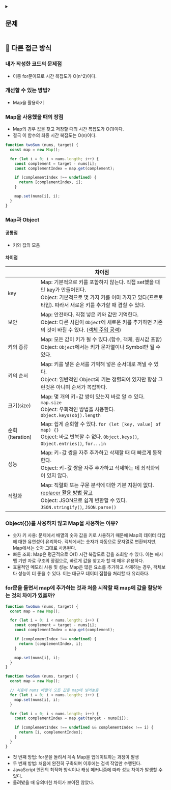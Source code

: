 <details>
  <summary><h2>문제</h2></summary>
  
  <h2><a href="https://leetcode.com/problems/two-sum">1. Two Sum</a></h2>
  <h3>Easy</h3>
  <hr>
  <p>Given an array of integers <code>nums</code>&nbsp;and an integer <code>target</code>, return <em>indices of the two numbers such that they add up to <code>target</code></em>.</p>

  <p>You may assume that each input would have <strong><em>exactly</em> one solution</strong>, and you may not use the <em>same</em> element twice.</p>

  <p>You can return the answer in any order.</p>

  <p>&nbsp;</p>
  <p><strong class="example">Example 1:</strong></p>

  <pre>
    <strong>Input:</strong> nums = [2,7,11,15], target = 9
    <strong>Output:</strong> [0,1]
    <strong>Explanation:</strong> Because nums[0] + nums[1] == 9, we return [0, 1].
  </pre>

  <p><strong class="example">Example 2:</strong></p>

  <pre>
    <strong>Input:</strong> nums = [3,2,4], target = 6
    <strong>Output:</strong> [1,2]
  </pre>

  <p><strong class="example">Example 3:</strong></p>

  <pre>
    <strong>Input:</strong> nums = [3,3], target = 6
    <strong>Output:</strong> [0,1]
  </pre>

  <p>&nbsp;</p>
  <p><strong>Constraints:</strong></p>

  <ul>
    <li><code>2 &lt;= nums.length &lt;= 10<sup>4</sup></code></li>
    <li><code>-10<sup>9</sup> &lt;= nums[i] &lt;= 10<sup>9</sup></code></li>
    <li><code>-10<sup>9</sup> &lt;= target &lt;= 10<sup>9</sup></code></li>
    <li><strong>Only one valid answer exists.</strong></li>
  </ul>

  <p>&nbsp;</p>
  <strong>Follow-up:&nbsp;</strong>Can you come up with an algorithm that is less than <code>O(n<sup>2</sup>)</code>
<font face="monospace">&nbsp;</font>time complexity?  
</details>


## 🧐 다른 접근 방식

### 내가 작성한 코드의 문제점
- 이중 for문이므로 시간 복잡도가 O(n^2)이다.

### 개선할 수 있는 방법?
- Map을 활용하기

### Map을 사용했을 때의 장점
- Map의 경우 값을 찾고 저장할 때의 시간 복잡도가 O(1)이다.
- 결국 이 함수의 최종 시간 복잡도는 O(n)이다.
```js
function twoSum (nums, target) {
  const map = new Map();

  for (let i = 0; i < nums.length; i++) {
    const complement = target - nums[i];
    const complementIndex = map.get(complement);

    if (complementIndex !== undefined) {
      return [complementIndex, i];
    }

    map.set(nums[i], i);
  }
}
```

### Map과 Object

#### 공통점

- 키와 값의 모음

#### 차이점

|   |차이점|
|---|---|
|key|Map: 기본적으로 키를 포함하지 않는다. 직접 set했을 때만 key가 만들어진다.<br />Object: 기본적으로 몇 가지 키를 이미 가지고 있다(프로토 타입). 따라서 새로운 키를 추가할 때 겹칠 수 있다.|
|보안|Map: 안전하다. 직접 넣은 키와 값만 기억한다.<br />Object: 다른 사람이 `Object`에 새로운 키를 추가하면 기존의 것이 바뀔 수 있다. ([객체 주입 공격](https://github.com/eslint-community/eslint-plugin-security/blob/main/docs/the-dangers-of-square-bracket-notation.md))|
|키의 종류|Map: 모든 값이 키가 될 수 있다.(함수, 객체, 원시값 포함)<br />Object: `Object`에서는 키가 문자열이나 Symbol만 될 수 있다.|
|키의 순서|Map: 키를 넣은 순서를 기억해 넣은 순서대로 꺼낼 수 있다.<br />Object: 일반적인 Object의 키는 정렬되어 있지만 항상 그런것은 아니며 순서가 복잡하다.|
|크기(size)|Map: 몇 개의 키-값 쌍이 있는지 바로 알 수 있다. `map.size`<br />Object: 우회적인 방법을 사용한다. `Object.keys(obj).length`|
|순회 (Iteration)|Map: 쉽게 순회할 수 있다. `for (let [key, value] of map) {}`<br />Object: 바로 반복할 수 없다. `Object.keys()`, `Object.entries()`, `for...in`|
|성능|Map: 키-값 쌍을 자주 추가하고 삭제할 때 더 빠르게 동작한다.<br />Object: 키-값 쌍을 자주 추가하고 삭제하는 데 최적화되어 있지 않다.|
|직렬화|Map: 직렬화 또는 구문 분석에 대한 기본 지원이 없다. [replacer 활용 방법 참고](https://stackoverflow.com/questions/29085197/how-do-you-json-stringify-an-es6-map)<br />Object: JSON으로 쉽게 변환할 수 있다. `JSON.stringify()`, `JSON.parse()`|

### Object({})를 사용하지 않고 Map을 사용하는 이유?
- 숫자 키 사용: 문제에서 배열의 숫자 값을 키로 사용하기 때문에 Map의 데이터 타입에 대한 유연성이 유리하다. 객체에서는 숫자가 자동으로 문자열로 변환되지만, Map에서는 숫자 그대로 사용된다.
- 빠른 조회: Map은 평균적으로 O(1) 시간 복잡도로 값을 조회할 수 있다. 이는 해시맵 기반 자료 구조의 장점으로, 빠르게 값을 찾고자 할 때 매우 유용하다.
- 효율적인 메모리 사용 및 성능: Map은 많은 요소를 추가하고 삭제하는 경우, 객체보다 성능이 더 좋을 수 있다. 이는 대규모 데이터 집합을 처리할 때 유리하다.

### for문을 돌면서 map에 추가하는 것과 처음 시작할 때 map에 값을 할당하는 것의 차이가 있을까?
```js
function twoSum (nums, target) {
  const map = new Map();

  for (let i = 0; i < nums.length; i++) {
    const complement = target - nums[i];
    const complementIndex = map.get(complement);

    if (complementIndex !== undefined) {
      return [complementIndex, i];
    }

    map.set(nums[i], i);
  }
}

function twoSum (nums, target) {
  const map = new Map();

  // 처음에 nums 배열의 모든 값을 map에 넣어놓음
  for (let i = 0; i < nums.length; i++) {
    map.set(nums[i], i);
  }

  for (let i = 0; i < nums.length; i++) {
    const complementIndex = map.get(target - nums[i]);

    if (complementIndex !== undefined && complementIndex !== i) {
      return [i, complementIndex];
    }
  }
}
```
- 첫 번째 방법: for문을 돌려서 계속 Map을 업데이트하는 과정이 발생
- 두 번째 방법: 처음에 완전히 구축되며 이후에는 검색 작업만 수행된다.
- JavaScript 엔진의 최적화 방식이나 캐싱 메커니즘에 따라 성능 차이가 발생할 수 있다.
- 돌려봤을 때 유의미한 차이가 보이진 않았다.
